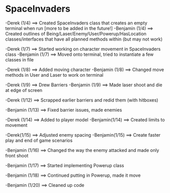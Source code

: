 # SpaceInvaders

-Derek (1/4) ==> Created SpaceInvaders class that creates an empty terminal when run [more to be added in the future!]
-Benjamin (1/4) ==> Created outlines of Being/Laser/Enemy/User/Powerup/HasLocation classes/interfaces that have all planned methods within (but may not work)

-Derek (1/7) ==> Started working on character movement in SpaceInvaders class
-Benjamin (1/7) ==> Moved onto terminal, tried to instantiate a few
classes in file

-Derek (1/8) ==> Added moving character
-Benjamin (1/8) ==> Changed move methods in User and Laser to work on
terminal

-Derek (1/9) ==> Drew Barriers
-Benjamin (1/9) ==> Made laser shoot and die at edge of screen

-Derek (1/12) ==> Scrapped earlier barriers and redid them (with hitboxes)

-Benjamin (1/13) ==> Fixed barrier issues, made enemies

-Derek (1/14) ==> Added to player model
-Benjamin(1/14) ==> Created limits to movement

-Derek(1/15) ==> Adjusted enemy spacing
-Benjamin(1/15) ==> Create faster play and end of game scenarios

-Benjamin (1/16) ==> Changed the way the enemy attacked and made only front shoot

-Benjamin (1/17) ==> Started implementing Powerup class

-Benjamin (1/18) ==> Continued putting in Powerup, made it move

-Benjamin (1/20) ==> Cleaned up code
